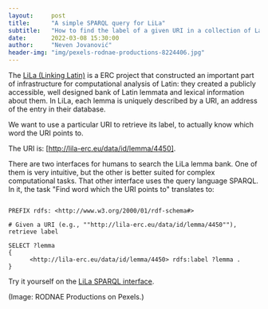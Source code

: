 ```yaml
---
layout:     post
title:      "A simple SPARQL query for LiLa"
subtitle:   "How to find the label of a given URI in a collection of Latin lemmata."
date:       2022-03-08 15:30:00
author:     "Neven Jovanović"
header-img: "img/pexels-rodnae-productions-8224406.jpg"
---
```


The [LiLa (Linking Latin)](https://lila-erc.eu/sparql/) is a ERC project that constructed an important part of infrastructure for computational analysis of Latin: they created a publicly accessible, well designed bank of Latin lemmata and lexical information about them. In LiLa, each lemma is uniquely described by a URI, an address of the entry in their database.

We want to use a particular URI to retrieve its label, to actually know which word the URI points to.

The URI is: [http://lila-erc.eu/data/id/lemma/4450].

There are two interfaces for humans to search the LiLa lemma bank. One of them is very intuitive, but the other is better suited for complex computational tasks. That other interface uses the query language SPARQL. In it, the task "Find word which the URI points to" translates to:

```sparql

PREFIX rdfs: <http://www.w3.org/2000/01/rdf-schema#>

# Given a URI (e.g., ""http://lila-erc.eu/data/id/lemma/4450""), retrieve label

SELECT ?lemma
{
      <http://lila-erc.eu/data/id/lemma/4450> rdfs:label ?lemma .
}
```

Try it yourself on the [LiLa SPARQL interface](https://lila-erc.eu/sparql/).

(Image: RODNAE Productions on Pexels.)
